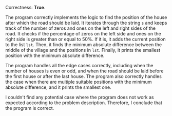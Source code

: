Correctness: **True**.

The program correctly implements the logic to find the position of the house after which the road should be laid. It iterates through the string `s` and keeps track of the number of zeros and ones on the left and right sides of the road. It checks if the percentage of zeros on the left side and ones on the right side is greater than or equal to 50%. If it is, it adds the current position to the list `lst`. Then, it finds the minimum absolute difference between the middle of the village and the positions in `lst`. Finally, it prints the smallest position with the minimum absolute difference.

The program handles all the edge cases correctly, including when the number of houses is even or odd, and when the road should be laid before the first house or after the last house. The program also correctly handles the case when there are multiple suitable positions with the minimum absolute difference, and it prints the smallest one.

I couldn't find any potential case where the program does not work as expected according to the problem description. Therefore, I conclude that the program is correct.